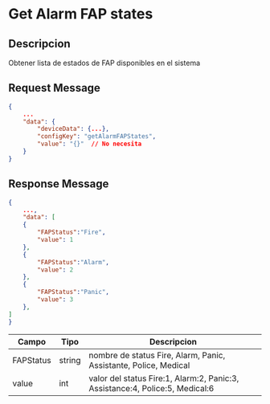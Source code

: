 # Get Alarm FAP states

## Descripcion

Obtener lista de estados de FAP disponibles en el sistema

## Request Message

```json
{
    ...
    "data": {
        "deviceData": {...},
        "configKey": "getAlarmFAPStates",
        "value": "{}"  // No necesita
    }
}
```

## Response Message

```json
{
    ...,
    "data": [
    {
        "FAPStatus":"Fire",
        "value": 1
    },
    {
        "FAPStatus":"Alarm",
        "value": 2
    },
    {
        "FAPStatus":"Panic",
        "value": 3
    },
]
}
```

| Campo     | Tipo   | Descripcion                                                                  |
| --------- | ------ | ---------------------------------------------------------------------------- |
| FAPStatus | string | nombre de status Fire, Alarm, Panic, Assistante, Police, Medical             |
| value     | int    | valor del status Fire:1, Alarm:2, Panic:3, Assistance:4, Police:5, Medical:6 |
